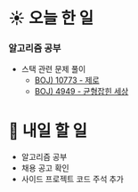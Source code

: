 # ☀️ 오늘 한 일
### 알고리즘 공부
- 스택 관련 문제 풀이
  - [BOJ) 10773 - 제로](https://www.acmicpc.net/problem/10773)
  - [BOJ) 4949 - 균형잡힌 세상](https://www.acmicpc.net/problem/4949)


# 🚩 내일 할 일
- 알고리즘 공부
- 채용 공고 확인
- 사이드 프로젝트 코드 주석 추가
